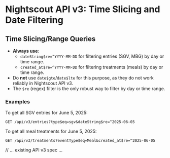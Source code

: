 # Nightscout API v3: Time Slicing and Date Filtering

## Time Slicing/Range Queries

- **Always use**:
  - `dateString$re=^YYYY-MM-DD` for filtering entries (SGV, MBG) by day or time range.
  - `created_at$re=^YYYY-MM-DD` for filtering treatments (meals) by day or time range.
- Do **not** use `date$gte`/`date$lte` for this purpose, as they do not work reliably in Nightscout API v3.
- The `$re` (regex) filter is the only robust way to filter by day or time range.

### Examples

To get all SGV entries for June 5, 2025:
```
GET /api/v3/entries?type$eq=sgv&dateString$re=^2025-06-05
```
To get all meal treatments for June 5, 2025:
```
GET /api/v3/treatments?eventType$eq=Meal&created_at$re=^2025-06-05
```

// ... existing API v3 spec ... 